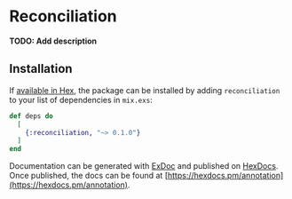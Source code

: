 # Reconciliation

**TODO: Add description**

## Installation

If [available in Hex](https://hex.pm/docs/publish), the package can be installed
by adding `reconciliation` to your list of dependencies in `mix.exs`:

```elixir
def deps do
  [
    {:reconciliation, "~> 0.1.0"}
  ]
end
```

Documentation can be generated with [ExDoc](https://github.com/elixir-lang/ex_doc)
and published on [HexDocs](https://hexdocs.pm). Once published, the docs can
be found at [https://hexdocs.pm/annotation](https://hexdocs.pm/annotation).

